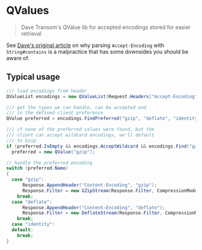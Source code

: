 # QValues
> Dave Transom's QValue lib for accepted encodings stored for easier retrieval

See [Dave's original article](http://www.singular.co.nz/2008/07/finding-preferred-accept-encoding-header-in-csharp/) 
on why parsing `Accept-Encoding` with `String#contains` 
is a malpractice that has some downsides you should be aware of. 

## Typical usage
```cs
/// load encodings from header
QValueList encodings = new QValueList(Request.Headers["Accept-Encoding"]);

/// get the types we can handle, can be accepted and
/// in the defined client preference
QValue preferred = encodings.FindPreferred("gzip", "deflate", "identity");

/// if none of the preferred values were found, but the
/// client can accept wildcard encodings, we'll default
/// to Gzip.
if (preferred.IsEmpty && encodings.AcceptWildcard && encodings.Find("gzip").IsEmpty)
  preferred = new QValue("gzip");

// handle the preferred encoding
switch (preferred.Name)
{
  case "gzip":
      Response.AppendHeader("Content-Encoding", "gzip");
      Response.Filter = new GZipStream(Response.Filter, CompressionMode.Compress);
    break;
  case "deflate":
      Response.AppendHeader("Content-Encoding", "deflate");
      Response.Filter = new DeflateStream(Response.Filter, CompressionMode.Compress);
    break;
  case "identity":
  default:
    break;
}
```
